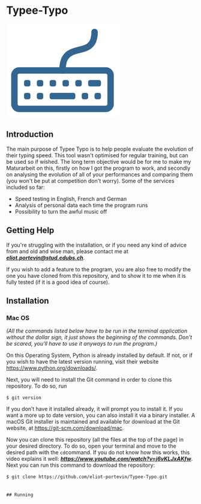 # Typee-Typo
![alt text](https://github.com/eliot-portevin/Typee-Typo/blob/main/Media/Logo.png)

## Introduction
The main purpose of Typee Typo is to help people evaluate the evolution of their typing speed. This tool wasn't optimised for regular training, but can be used so if wished. The long term objective would be for me to make my Maturarbeit on this, firstly on how I got the program to work, and secondly on analysing the evolution of all of your performances and comparing them (you won't be put at competition don't worry). Some of the services included so far:
- Speed testing in English, French and German
- Analysis of personal data each time the program runs
- Possibility to turn the awful music off


## Getting Help
If you're struggling with the installation, or if you need any kind of advice from and old and wise man, please contact me at ***eliot.portevin@stud.edubs.ch***. 

If you wish to add a feature to the program, you are also free to modify the one you have cloned from this repository, and to show it to me when it is fully tested (if it is a good idea of course).

## Installation
### Mac OS
*(All the commands listed below have to be run in the terminal application without the dollar sign, it just shows the beginning of the commands. Don't be scared, you'll have to use it anyways to run the program.)*

On this Operating System, Python is already installed by default. If not, or if you wish to have the latest version running, visit their website https://www.python.org/downloads/.

Next, you will need to install the Git command in order to clone this repository. To do so, run
```
$ git version
```
If you don’t have it installed already, it will prompt you to install it.
If you want a more up to date version, you can also install it via a binary installer. A macOS Git installer is maintained and available for download at the Git website, at https://git-scm.com/download/mac.

Now you can clone this repository (all the files at the top of the page) in your desired directory. To do so, open your terminal and move to the desired path with the ```cd```command. If you do not know how this works, this video explains it well: ***https://www.youtube.com/watch?v=j6vKLJxAKfw***. Next you can run this command to download the repository:
```
$ git clone https://github.com/eliot-portevin/Typee-Typo.git


## Running
